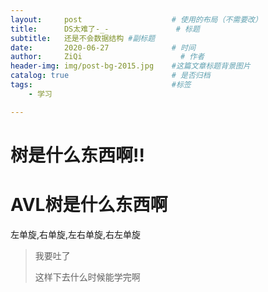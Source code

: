```yaml
---
layout:     post                    # 使用的布局（不需要改）
title:      DS太难了-_-               # 标题 
subtitle:   还是不会数据结构 #副标题
date:       2020-06-27              # 时间
author:     ZiQi                      # 作者
header-img: img/post-bg-2015.jpg    #这篇文章标题背景图片
catalog: true                       # 是否归档
tags:                               #标签
    - 学习

---
```


# 树是什么东西啊!!

# AVL树是什么东西啊

左单旋,右单旋,左右单旋,右左单旋

> 我要吐了
>
> 这样下去什么时候能学完啊